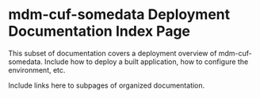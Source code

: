 # mdm-cuf-somedata Deployment Documentation Index Page

This subset of documentation covers a deployment overview of mdm-cuf-somedata.  Include how to deploy a built application, how to configure the environment, etc.  

Include links here to subpages of organized documentation.